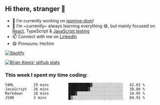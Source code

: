 ## Hi there, stranger 👋

- 🔭 I’m currently working on [jasmine-dom](https://github.com/testing-library/jasmine-dom)!
- 🌱 I’m ~currently~ always learning everything 😅, but mainly focused on [React](https://courseit.com.ar/cursos/frontend-avanzado-2020), TypeScript & [JavaScript testing](https://testingjavascript.com/)
- 📫 Connect with me on [LinkedIn](https://www.linkedin.com/in/brian-alexis/)
- 😄 Pronouns: He/him

[![Spotify](https://novatorem-nine-beige.vercel.app/api/spotify)](https://open.spotify.com/user/21ttbyunhf56rp6soqidgfk2q)

[![Brian Alexis' github stats](https://github-readme-stats-sepia-two.vercel.app/api?username=brrianalexis&show_icons=true&hide_border=true?count_private=true)](https://github.com/brrianalexis/github-readme-stats)

### This week I spent my time coding:
<!--START_SECTION:waka-->
```text
YAML         29 mins         ██████████▓░░░░░░░░░░░░░░   42.03 % 
JavaScript   26 mins         █████████▓░░░░░░░░░░░░░░░   38.00 % 
Markdown     10 mins         ███▓░░░░░░░░░░░░░░░░░░░░░   14.95 % 
JSON         3 mins          █▒░░░░░░░░░░░░░░░░░░░░░░░   04.91 % 
```
<!--END_SECTION:waka-->
